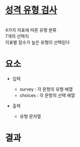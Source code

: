 # [성격 유형 검사](https://school.programmers.co.kr/learn/courses/30/lessons/118666)

<br> 4가지 지표에 따른 유형 분류
<br> 7개의 선택지
<br> 지표별 점수가 높은 유형이 선택된다

# 요소
- 입력
  + survey : 각 문항의 유형 배열
  + choices : 각 문항의 선택 배열


- 출력
  + 유형 문자열

# 결과